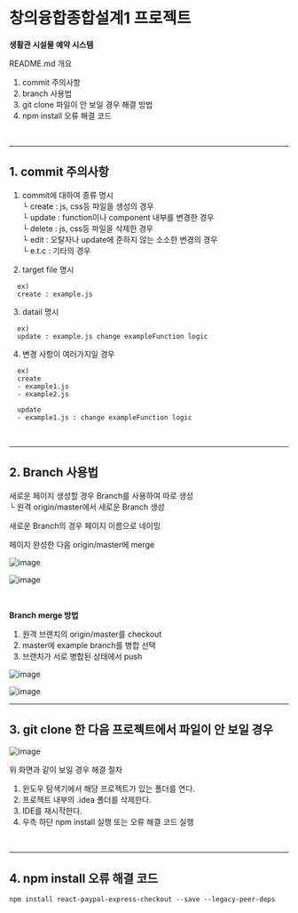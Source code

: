 # 창의융합종합설계1 프로젝트<br>
**생활관 시설물 예약 시스템**

README.md 개요  
1. commit 주의사항
2. branch 사용법
3. git clone 파일이 안 보일 경우 해결 방법
4. npm install 오류 해결 코드

<br>

---

## **1. commit 주의사항**
1. commit에 대하여 종류 명시<br>
  └ create : js, css등 파일을 생성의 경우<br>
  └ update : function이나 component 내부를 변경한 경우<br>
  └ delete : js, css등 파일을 삭제한 경우<br>
  └ edit : 오탈자나 update에 준하지 않는 소소한 변경의 경우<br>
  └ e.t.c : 기타의 경우
  
2. target file 명시<br>
```
  ex)
  create : example.js
```
3.  datail 명시<br>
```
  ex)
  update : example.js change exampleFunction logic
```
4. 변경 사항이 여러가지일 경우<br>
```
  ex)
  create
  - example1.js
  - example2.js
  
  update
  - example1.js : change exampleFunction logic
```
<br>

---

## **2. Branch 사용법**<br>
새로운 페이지 생성할 경우 Branch를 사용하여 따로 생성<br>
    └ 원격 origin/master에서 새로운 Branch 생성 

새로운 Branch의 경우 페이지 이름으로 네이밍

페이지 완성한 다음 origin/master에 merge
<br>

![image](https://user-images.githubusercontent.com/67218734/201326208-669aac73-00fd-4c7a-8ed2-666956972aa6.png)

![image](https://user-images.githubusercontent.com/67218734/201326308-0ccea3e1-e0cb-4c10-bc2b-a4e958ea340e.png)

<br>

**Branch merge 방법**
1. 원격 브랜치의 origin/master를 checkout
2. master에 example branch를 병합 선택
3. 브랜치가 서로 병합된 상태에서 push

![image](https://user-images.githubusercontent.com/67218734/202200670-7cda909d-f80a-41b4-8399-6a17ca4b4479.png)


![image](https://user-images.githubusercontent.com/67218734/202200543-2b1c0bd3-c3d6-4ec5-adb8-5da1fdad5bbf.png)


---

## **3. git clone 한 다음 프로젝트에서 파일이 안 보일 경우**
![image](https://user-images.githubusercontent.com/67218734/201525954-1d425e9e-8603-4508-b2f4-1694a1f5c027.png)

위 화면과 같이 보일 경우 해결 절차
1. 윈도우 탐색기에서 해당 프로젝트가 있는 폴더를 연다.
2. 프로젝트 내부의 .idea 폴더를 삭제한다.
3. IDE를 재시작한다.
4. 우측 하단 npm install 실행 또는 오류 해결 코드 실행

<br>

---

## **4. npm install 오류 해결 코드**
```
npm install react-paypal-express-checkout --save --legacy-peer-deps
```
<br>
